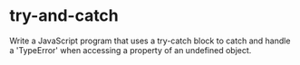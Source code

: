 # try-and-catch
Write a JavaScript program that uses a try-catch block to catch and handle a 'TypeError' when accessing a property of an undefined object.
